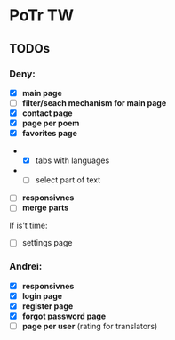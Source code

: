 # PoTr TW
## TODOs 

### Deny:
- [x] **main page**
- [ ] **filter/seach mechanism for main page**
- [x] **contact page**
- [x] **page per poem**
- [x] **favorites page**
- - [x] tabs with languages
- - [ ] select part of text
- [ ] **responsivnes**
- [ ] **merge parts**

If is't time:
- [ ] settings page

### Andrei:
- [x] **responsivnes**
- [x] **login page**
- [x] **register page**
- [x] **forgot password page**
- [ ] **page per user** (rating for translators)
